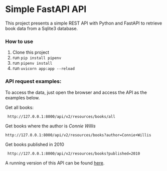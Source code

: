 # Simple FastAPI API

This project presents a simple REST API with Python and FastAPI to retrieve book data from a Sqlite3 database.

### How to use

1. Clone this project
2. run ```pip install pipenv```
3. run ```pipenv install```
4. run ```uvicorn app:app --reload```

### API request examples:
To access the data, just open the browser and access the API as the examples below.

Get all books:

``` http://127.0.0.1:8000/api/v2/resources/books/all```

Get books where the author is *Connie Willis*

```http://127.0.0.1:8000/api/v2/resources/books?author=Connie+Willis```

Get books published in 2010

``` http://127.0.0.1:8000/api/v2/resources/books?published=2010```

A running version of this API can be found [here](https://simplefastapi-cpatrickalves.herokuapp.com/).